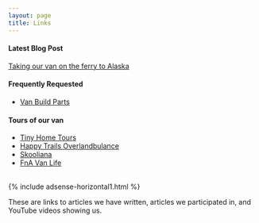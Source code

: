 ```yaml
---
layout: page
title: Links
---
```


#### Latest Blog Post

[Taking our van on the ferry to Alaska](https://travelswithkevan.com/Alaska-Ferry-pt1)

#### Frequently Requested

- [Van Build Parts](https://travelswithkevan.com/van-build)


#### Tours of our van

- [Tiny Home Tours](https://youtu.be/8y4RsELUG_U)
- [Happy Trails Overlandbulance](https://youtu.be/AJ_X8SbIdPU)
- [Skooliana](https://youtu.be/dXtP_nlRB6k)
- [FnA Van Life](https://youtu.be/PdES9w557qI)

<br>
{% include adsense-horizontal1.html %}<br>

These are links to articles we have written, articles we participated in, and YouTube videos showing us.